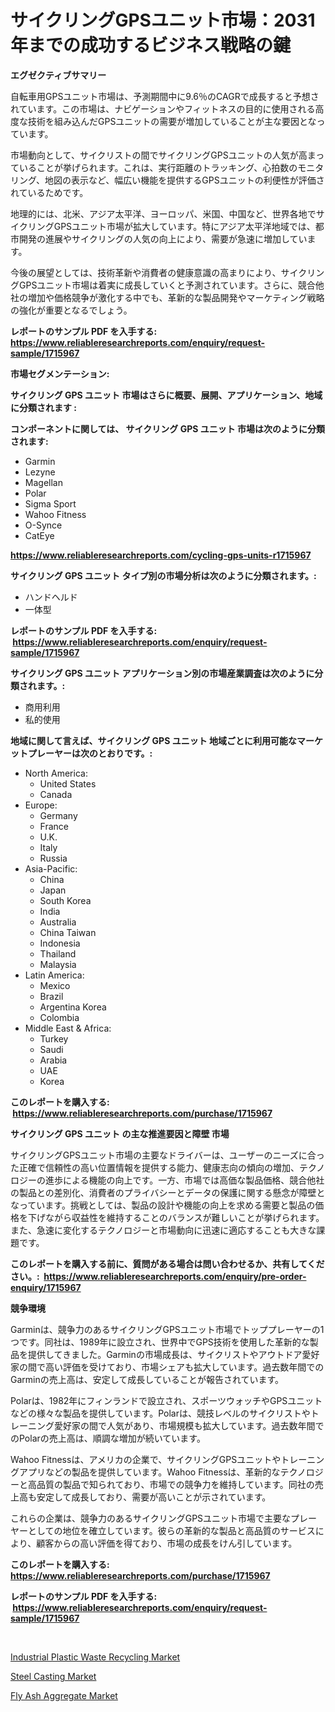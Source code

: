 <p><h1>サイクリングGPSユニット市場：2031年までの成功するビジネス戦略の鍵</h1></p><p><strong>エグゼクティブサマリー</strong></p>
<p><p>自転車用GPSユニット市場は、予測期間中に9.6％のCAGRで成長すると予想されています。この市場は、ナビゲーションやフィットネスの目的に使用される高度な技術を組み込んだGPSユニットの需要が増加していることが主な要因となっています。</p><p>市場動向として、サイクリストの間でサイクリングGPSユニットの人気が高まっていることが挙げられます。これは、実行距離のトラッキング、心拍数のモニタリング、地図の表示など、幅広い機能を提供するGPSユニットの利便性が評価されているためです。</p><p>地理的には、北米、アジア太平洋、ヨーロッパ、米国、中国など、世界各地でサイクリングGPSユニット市場が拡大しています。特にアジア太平洋地域では、都市開発の進展やサイクリングの人気の向上により、需要が急速に増加しています。</p><p>今後の展望としては、技術革新や消費者の健康意識の高まりにより、サイクリングGPSユニット市場は着実に成長していくと予測されています。さらに、競合他社の増加や価格競争が激化する中でも、革新的な製品開発やマーケティング戦略の強化が重要となるでしょう。</p></p>
<p><strong>レポートのサンプル PDF を入手する: <a href="https://www.reliableresearchreports.com/enquiry/request-sample/1715967">https://www.reliableresearchreports.com/enquiry/request-sample/1715967</a></strong></p>
<p><strong>市場セグメンテーション:</strong></p>
<p><strong> サイクリング GPS ユニット 市場はさらに概要、展開、アプリケーション、地域に分類されます :</strong></p>
<p><strong>コンポーネントに関しては、 サイクリング GPS ユニット 市場は次のように分類されます: &nbsp;</strong></p>
<p><ul><li>Garmin</li><li>Lezyne</li><li>Magellan</li><li>Polar</li><li>Sigma Sport</li><li>Wahoo Fitness</li><li>O-Synce</li><li>CatEye</li></ul></p>
<p><strong><a href="https://www.reliableresearchreports.com/cycling-gps-units-r1715967">https://www.reliableresearchreports.com/cycling-gps-units-r1715967</a></strong></p>
<p><strong> サイクリング GPS ユニット タイプ別の市場分析は次のように分類されます。:</strong></p>
<p><ul><li>ハンドヘルド</li><li>一体型</li></ul></p>
<p><strong>レポートのサンプル PDF を入手する: &nbsp;<a href="https://www.reliableresearchreports.com/enquiry/request-sample/1715967">https://www.reliableresearchreports.com/enquiry/request-sample/1715967</a></strong></p>
<p><strong> サイクリング GPS ユニット アプリケーション別の市場産業調査は次のように分類されます。:</strong></p>
<p><ul><li>商用利用</li><li>私的使用</li></ul></p>
<p><strong>地域に関して言えば、サイクリング GPS ユニット 地域ごとに利用可能なマーケットプレーヤーは次のとおりです。:</strong></p>
<p><ul>
    <li>
        North America:
        <ul>
            <li>United States</li>
            <li>Canada</li>
        </ul>
    </li>
    <li>
        Europe:
        <ul>
            <li>Germany</li>
            <li>France</li>
            <li>U.K.</li>
            <li>Italy</li>
            <li>Russia</li>
        </ul>
    </li>
    <li>
        Asia-Pacific:
        <ul>
            <li>China</li>
            <li>Japan</li>
            <li>South Korea</li>
            <li>India</li>
            <li>Australia</li>
            <li>China Taiwan</li>
            <li>Indonesia</li>
            <li>Thailand</li>
            <li>Malaysia</li>
        </ul>
    </li>
    <li>
        Latin America:
        <ul>
            <li>Mexico</li>
            <li>Brazil</li>
            <li>Argentina Korea</li>
            <li>Colombia</li>
        </ul>
    </li>
    <li>
        Middle East & Africa:
        <ul>
            <li>Turkey</li>
            <li>Saudi</li>
            <li>Arabia</li>
            <li>UAE</li>
            <li>Korea</li>
        </ul>
    </li>
    </ul></p>
<p><strong>このレポートを購入する: &nbsp;<a href="https://www.reliableresearchreports.com/purchase/1715967">https://www.reliableresearchreports.com/purchase/1715967</a></strong></p>
<p><strong>サイクリング GPS ユニット の主な推進要因と障壁 市場</strong></p>
<p><p>サイクリングGPSユニット市場の主要なドライバーは、ユーザーのニーズに合った正確で信頼性の高い位置情報を提供する能力、健康志向の傾向の増加、テクノロジーの進歩による機能の向上です。一方、市場では高価な製品価格、競合他社の製品との差別化、消費者のプライバシーとデータの保護に関する懸念が障壁となっています。挑戦としては、製品の設計や機能の向上を求める需要と製品の価格を下げながら収益性を維持することのバランスが難しいことが挙げられます。また、急速に変化するテクノロジーと市場動向に迅速に適応することも大きな課題です。</p></p>
<p><strong>このレポートを購入する前に、質問がある場合は問い合わせるか、共有してください。:&nbsp; <a href="https://www.reliableresearchreports.com/enquiry/pre-order-enquiry/1715967">https://www.reliableresearchreports.com/enquiry/pre-order-enquiry/1715967</a></strong></p>
<p><strong>競争環境</strong></p>
<p><p>Garminは、競争力のあるサイクリングGPSユニット市場でトッププレーヤーの1つです。同社は、1989年に設立され、世界中でGPS技術を使用した革新的な製品を提供してきました。Garminの市場成長は、サイクリストやアウトドア愛好家の間で高い評価を受けており、市場シェアも拡大しています。過去数年間でのGarminの売上高は、安定して成長していることが報告されています。</p><p>Polarは、1982年にフィンランドで設立され、スポーツウォッチやGPSユニットなどの様々な製品を提供しています。Polarは、競技レベルのサイクリストやトレーニング愛好家の間で人気があり、市場規模も拡大しています。過去数年間でのPolarの売上高は、順調な増加が続いています。</p><p>Wahoo Fitnessは、アメリカの企業で、サイクリングGPSユニットやトレーニングアプリなどの製品を提供しています。Wahoo Fitnessは、革新的なテクノロジーと高品質の製品で知られており、市場での競争力を維持しています。同社の売上高も安定して成長しており、需要が高いことが示されています。</p><p>これらの企業は、競争力のあるサイクリングGPSユニット市場で主要なプレーヤーとしての地位を確立しています。彼らの革新的な製品と高品質のサービスにより、顧客からの高い評価を得ており、市場の成長をけん引しています。</p></p>
<p><strong>このレポートを購入する: &nbsp; <a href="https://www.reliableresearchreports.com/purchase/1715967">https://www.reliableresearchreports.com/purchase/1715967</a></strong></p>
<p><strong>レポートのサンプル PDF を入手する: &nbsp;<a href="https://www.reliableresearchreports.com/enquiry/request-sample/1715967">https://www.reliableresearchreports.com/enquiry/request-sample/1715967</a></strong><strong></strong></p>
<p>&nbsp;</p>
<p><p><a href="https://www.linkedin.com/pulse/industrial-plastic-waste-recycling-market-centers-aspects-growth-ntnhc?trackingId=LOf0DPbBe98d0nB51y0CLQ%3D%3D">Industrial Plastic Waste Recycling Market</a></p><p><a href="https://www.linkedin.com/pulse/steel-casting-market-share-amp-new-trends-analysis-report-type-miguf?trackingId=bQh8m0CxZPnf2JOhmYxK3A%3D%3D">Steel Casting Market</a></p><p><a href="https://www.linkedin.com/pulse/fly-ash-aggregate-market-dynamics-2024-2031-also-its-trends-projections-tqv5f?trackingId=ZN3bB5He9dav3AKM9pXyVg%3D%3D">Fly Ash Aggregate Market</a></p></p>